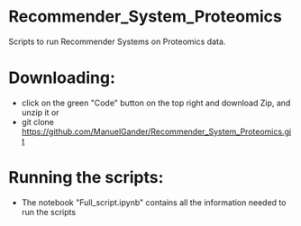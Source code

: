 # Recommender_System_Proteomics
Scripts to run Recommender Systems on Proteomics data.

# Downloading:
  - click on the green "Code" button on the top right and download Zip, and unzip it
  or
  - git clone https://github.com/ManuelGander/Recommender_System_Proteomics.git
  
# Running the scripts:
  - The notebook "Full_script.ipynb" contains all the information needed to run the scripts
